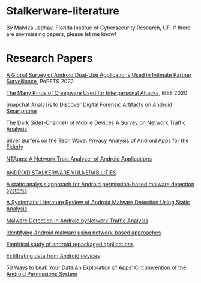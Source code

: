 # Stalkerware-literature

By Malvika Jadhav, Florida Institue of Cybersecurity Research, UF. If there are any missing papers, please let me know!

# Research Papers
[A Global Survey of Android Dual-Use Applications Used in Intimate Partner Surveillance](https://petsymposium.org/popets/2022/popets-2022-0102.pdf), PoPETS 2022

[The Many Kinds of Creepware Used for Interpersonal Attacks](https://ieeexplore.ieee.org/document/9152794), IEEE 2020

[Snapchat Analysis to Discover Digital Forensic Artifacts on Android Smartphone](https://www.sciencedirect.com/science/article/pii/S1877050917311006)

[The Dark Side(-Channel) of Mobile Devices:A Survey on Network Traffic Analysis](https://arxiv.org/pdf/1708.03766.pdf)

[Silver Surfers on the Tech Wave: Privacy Analysis of Android Apps for the Elderly](https://users.encs.concordia.ca/~mmannan/publications/Elderly-apps-SecureComm22.pdf)

[NTApps: A Network Traic Analyzer of Android Applications](https://profsandhu.com/cspecc_publications/2017/06/2017_Rodriguez_SACMAT.pdf)

[ANDROID STALKERWARE VULNERABILITIES](https://www.eset.com/fileadmin/ESET/CZ/Blog/2021/ESET_Android_stalkerware_vulnerabilities_white_paper.pdf)

[A static analysis approach for Android permission-based malware detection systems](https://www.ncbi.nlm.nih.gov/pmc/articles/PMC8483345/)

[A Systematic Literature Review of Android Malware Detection Using Static Analysis](https://www.researchgate.net/publication/342230005_A_Systematic_Literature_Review_of_Android_Malware_Detection_Using_Static_Analysis)

[Malware Detection in Android byNetwork Trafﬁc Analysis](https://www.researchgate.net/publication/282538598_Malware_detection_in_Android_by_network_traffic_analysis)

[Identifying Android malware using network-based approaches](https://dl.acm.org/doi/abs/10.1145/3341161.3343534)

[Empirical study of android repackaged applications](https://www.researchgate.net/publication/335312727_Empirical_study_of_android_repackaged_applications)

[Exfiltrating data from Android devices](https://pdf.sciencedirectassets.com/271887/1-s2.0-S0167404814X0009X/1-s2.0-S016740481400162X/main.pdf?X-Amz-Security-Token=IQoJb3JpZ2luX2VjEGYaCXVzLWVhc3QtMSJHMEUCIER4uqGVnxzblFWDCK2S0jRp2%2FsQKMWNnR1Y5mu5FhYxAiEA75udrxLl7v1yfeW292k0iqj4osNy2JmiW5QJiDTXlrMqsgUIHxAFGgwwNTkwMDM1NDY4NjUiDClNXXrVObfxqeT%2F2CqPBTRavJtBi2NrNW5Ki7TG4Pa0fzo64LD%2BLPpZm%2FtX3B4LgiU4NKFFR1c2ctKRTfNPL54yNosvEpUoPqn6WG%2FDDvpts2gQH%2FpCP0Pr3ltzqWP9VUCvpDdwK84mzs8gGKK%2B2J5e3BumWEQy62dq%2FEbtYXUaUfkoWrFPrXc0NxBmxKu%2F5gmpB%2FhbqfdsC6PU1T7ZJMXCQHYkhAP2322Aeev%2Bh8QakBdPqnqNL7hEXSqFhQjWi80dHtj80DftCbVGZ6nfswM6uUhGozcVKGbTJIjLChtYChDzLltoxJq2yV4F2BSGWxCbPabkGVHO5THcpoSumukOf9Uty36Daqfd9UmxADwiiB5qNl%2FYTeLhphG9AlC69JFty7e5gqdLIdQXKceNR4SdngLkc64N4y1aj3ew%2FHSbatEFsKzmBp5gb63lEtydJ%2B5%2FXKL43deaZVWLAAxQTc7avXzvCDz7p8ALjITfc6xT5wmj%2FsZwM5A583qUxBxEIDtn5mSj3kyDpkvWzGBOdSi1bxUTyb1RySNFPXZJ6MHI09xwWl41C5U3ZsvppOJO0rbfxJ81Yn08obGq9qNRkEXdE62aLK%2BnmRxq%2BSMfmcuxRMoEo%2F2r0hobGw0aIoH8T2ygIHRL4Zf0X2WXE4BdkgloyajefXs8LqTL%2BzDZ%2BBTd2hUIsdkCkWBGVVIqTVxNwyL4z%2B%2FRmwetgc8SPef%2Fi0AGrxg07BXh6d1H4bUFqVzxee99ZsKVL0u6TQTPYbl7e3IAHlKi3BS2QL25vQaYXDUt%2BKDqLm%2FxQKAz0GdivM6A0tOnjyxNnKel4rkjlwa1FScAEtwRZI%2BxCMWgMQH9DevHZjMdIeIW5dKBxt%2Bn15gx4eC91vLEr2OpM3rxOl0wvZflpgY6sQG2fh8LRoIZRkTKyOQj3yXWK7ErFr%2B4OAGTpIj86TeO6qsfvFanm%2BshPeb6Ijgn2pzORPMLLnvLp8uxmBmTMMa3EMb99dmQbd49XG1Ws25p%2BhIwv%2BQgHqvF26%2FfrmUs6kHGReeVt32jmiazwut0xljK56AgEavUTN1AVhA3TnYt94PSZkQY1fGGEJ08BiP6wTIeBX2Ym7zoXXKqnvc0I2uzVk8tM16uo2d%2FEOPTXYlua6s%3D&XAmzAlgorithm=AWS4HMACSHA256&XAmzDate=20230813T214820Z&XAmzSignedHeaders=host&XAmzExpires=300&XAmzCredential=ASIAQ3PHCVTYU52FCBHB%2F20230813%2Fuseast1%2Fs3%2Faws4_request&XzSignature=bde5e548f387072b1fcb2fefdcb2b4c812e94d134f25320e1ab6491d81a827f5&hash=b2f08bc789848a7e67e89cfb572597a7034ae2b4172ed82825d0b2561ccea8e2&host=68042c943591013ac2b2430a89b270f6af2c76d8dfd086a07176afe7c76c2c61&pii=S016740481400162X&tid=spdf-904064db-9289-4f0d-8c8c-31f9f9e7bd36&sid=afb4dcca907de249fe39bda5954080da21d5gxrqa&type=client&tsoh=d3d3LnNjaWVuY2VkaXJlY3QuY29t&ua=0f1559045451535e505059&rr=7f6429666b1e8db4&cc=us)

[50 Ways to Leak Your Data:An Exploration of Apps’ Circumvention of the Android Permissions System](https://www.ftc.gov/system/files/documents/public_events/1415032/privacycon2019_serge_egelman.pdf)



